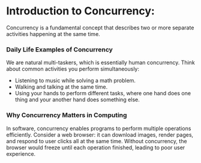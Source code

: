 # Introduction to Concurrency:

Concurrency is a fundamental concept that describes two or more separate activities happening at the same time. 

### Daily Life Examples of Concurrency
We are natural multi-taskers, which is essentially human concurrency. Think about common activities you perform simultaneously:
- Listening to music while solving a math problem.
- Walking and talking at the same time.
- Using your hands to perform different tasks, where one hand does one thing and your another hand does something else.

### Why Concurrency Matters in Computing

In software, concurrency enables programs to perform multiple operations efficiently. Consider a web browser: it can download images, render pages, and respond to user clicks all at the same time. Without concurrency, the browser would freeze until each operation finished, leading to poor user experience.
